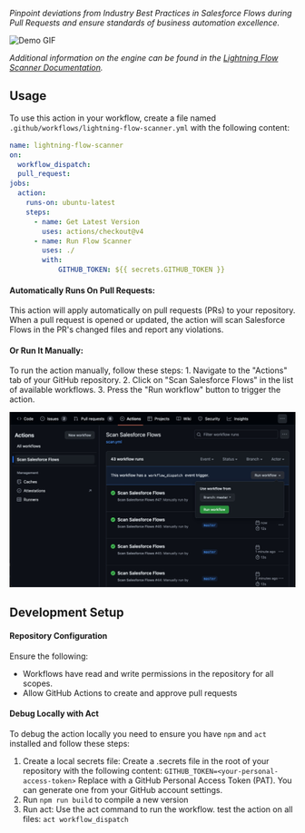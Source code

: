 *Pinpoint deviations from Industry Best Practices in Salesforce Flows during Pull Requests and ensure standards of business automation excellence.*

![Demo GIF](media/lfsaction.gif)

_Additional information on the engine can be found in the [Lightning Flow Scanner Documentation](https://lightning-flow-scanner.github.io/lightning-flow-scanner-core/)._


## Usage

To use this action in your workflow, create a file named `.github/workflows/lightning-flow-scanner.yml` with the following content:

```yaml
name: lightning-flow-scanner
on:
  workflow_dispatch:
  pull_request:
jobs:
  action:
    runs-on: ubuntu-latest
    steps:
      - name: Get Latest Version
        uses: actions/checkout@v4
      - name: Run Flow Scanner
        uses: ./
        with:
            GITHUB_TOKEN: ${{ secrets.GITHUB_TOKEN }}
```


#### Automatically Runs On Pull Requests: 
This action will apply automatically on pull requests (PRs) to your repository. When a pull request is opened or updated, the action will scan Salesforce Flows in the PR's changed files and report any violations.

#### Or Run It Manually:
To run the action manually, follow these steps:
    1. Navigate to the "Actions" tab of your GitHub repository.
    2. Click on "Scan Salesforce Flows" in the list of available workflows.
    3. Press the "Run workflow" button to trigger the action.

![Scan Flows Action Button](media/scanflows.jpg)

## Development Setup

#### Repository Configuration

Ensure the following:
- Workflows have read and write permissions in the repository for all scopes.
- Allow GitHub Actions to create and approve pull requests

#### Debug Locally with Act
To debug the action locally you need to ensure you have `npm` and `act` installed and follow these steps:

1. Create a local secrets file: Create a .secrets file in the root of your repository with the following content:
`GITHUB_TOKEN=<your-personal-access-token>`
Replace <your-personal-access-token> with a GitHub Personal Access Token (PAT). You can generate one from your GitHub account settings.
2. Run `npm run build` to compile a new version
3. Run act: Use the act command to run the workflow.
test the action on all files:
`act workflow_dispatch`
